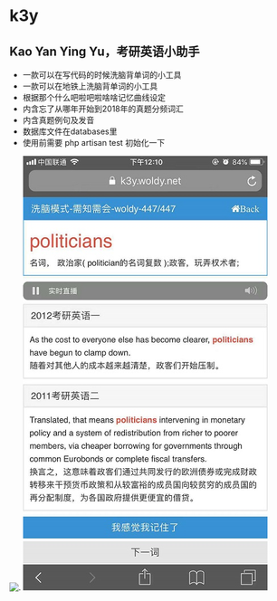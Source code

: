 # k3y

## Kao Yan Ying Yu，考研英语小助手

* 一款可以在写代码的时候洗脑背单词的小工具
* 一款可以在地铁上洗脑背单词的小工具
* 根据那个什么吧啦吧啦啥啥记忆曲线设定
* 内含忘了从哪年开始到2018年的真题分频词汇
* 内含真题例句及发音
* 数据库文件在databases里
* 使用前需要 php artisan test 初始化一下


![.](https://raw.githubusercontent.com/woldy/k3y/dd1425d9ece9c697d1a205c63382beabe0bb334c/resources/views/screenshot.png)
![.](https://raw.githubusercontent.com/woldy/k3y/dd1425d9ece9c697d1a205c63382beabe0bb334c/resources/views/mshot.jpg)
